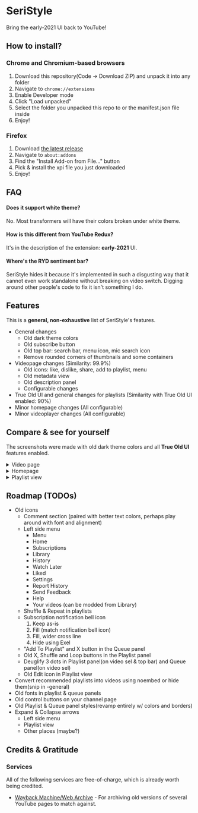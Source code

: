 # SeriStyle
Bring the early-2021 UI back to YouTube!

## How to install? <!-- This could use a better English -->
### Chrome and Chromium-based browsers
1. Download this repository(Code -> Download ZIP) and unpack it into any folder
2. Navigate to `chrome://extensions`
3. Enable Developer mode
4. Click "Load unpacked"
5. Select the folder you unpacked this repo to or the manifest.json file inside
6. Enjoy!
### Firefox
1. Download [the latest release](https://github.com/Alluseri/SeriStyle/releases)
2. Navigate to `about:addons`
3. Find the "Install Add-on from File..." button
4. Pick & install the xpi file you just downloaded
5. Enjoy!

## FAQ <!-- Nobody ever asked one. Oh well. -->
#### Does it support white theme?
No. Most transformers will have their colors broken under white theme.
#### How is this different from YouTube Redux?
It's in the description of the extension: **early-2021** UI.
#### Where's the RYD sentiment bar?
SeriStyle hides it because it's implemented in such a disgusting way that it cannot even work standalone without breaking on video switch. Digging around other people's code to fix it isn't something I do.

## Features
This is a **general, non-exhaustive** list of SeriStyle's features.
- General changes
  - Old dark theme colors
  - Old subscribe button
  - Old top bar: search bar, menu icon, mic search icon
  - Remove rounded corners of thumbnails and some containers
- Videopage changes (Similarity: 99.9%)
  - Old icons: like, dislike, share, add to playlist, menu
  - Old metadata view
  - Old description panel
  - Configurable changes
- True Old UI and general changes for playlists (Similarity with True Old UI enabled: 90%)
- Minor homepage changes (All configurable)
- Minor videoplayer changes (All configurable)

## Compare & see for yourself
The screenshots were made with old dark theme colors and all **True Old UI** features enabled.
<details>
  <summary>Video page</summary>

  #### SeriStyle v1.13.0
  <img src="https://cdn.nest.rip/uploads/0fb3306d-0ed3-4eee-9477-580e5c0eb1ae.png">

  #### Normal YouTube UI
  <img src="https://cdn.nest.rip/uploads/5a597b98-7643-443a-9613-5bc38364d73e.png">
</details>

<details>
  <summary>Homepage</summary>

  #### SeriStyle v1.13.0
  <img src="https://cdn.nest.rip/uploads/da3d2ec7-d010-4251-b54d-d797499a0129.jpg">

  #### Normal YouTube UI
  <img src="https://cdn.nest.rip/uploads/f533ddb3-275b-4431-8dac-437c1429e52b.png">
</details>

<details>
  <summary>Playlist view</summary>

  #### SeriStyle v1.13.0
  <img src="https://cdn.nest.rip/uploads/894dace0-73f6-4358-a7d0-ad44a3944780.png">

  #### Normal YouTube UI
  <img src="https://cdn.nest.rip/uploads/b80f5493-14af-47db-8bd4-bb44d4882e23.png">
</details>

## Roadmap (TODOs)
- Old icons
  - Comment section (paired with better text colors, perhaps play around with font and alignment)
  - Left side menu
    - Menu
    - Home
    - Subscriptions
    - Library
    - History
    - Watch Later
    - Liked
    - Settings
    - Report History
    - Send Feedback
    - Help
    - Your videos (can be modded from Library)
  - Shuffle & Repeat in playlists
  - Subscription notification bell icon
    1. Keep as-is
    2. Fill (match notification bell icon)
    3. Fill, wider cross line
    4. Hide using Exel
  - "Add To Playlist" and X button in the Queue panel
  - Old X, Shuffle and Loop buttons in the Playlist panel
  - Deuglify 3 dots in Playlist panel(on video sel & top bar) and Queue panel(on video sel)
  - Old Edit icon in Playlist view
- Convert recommended playlists into videos using noembed or hide them(snip in -general)
- Old fonts in playlist & queue panels
- Old control buttons on your channel page
- Old Playlist & Queue panel styles(revamp entirely w/ colors and borders)
- Expand & Collapse arrows
  - Left side menu
  - Playlist view
  - Other places (maybe?)

## Credits & Gratitude
### Services
All of the following services are free-of-charge, which is already worth being credited.
- [Wayback Machine/Web Archive](https://web.archive.org) - For archiving old versions of several YouTube pages to match against.
<!-- - [NoEmbed](https://noembed.com) - Required by SeriStyle to convert playlists into videos. -->
